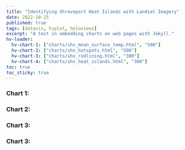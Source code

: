 ```yaml
---
title: "Identifying Shreveport Heat Islands with Landsat Imagery"
date: 2022-10-25
published: true
tags: [datavis, hvplot, holoviews]
excerpt: "A test in embedding charts on web pages with Jekyll."
hv-loader:
  hv-chart-1: ["charts/shv_mean_surface_temp.html", "500"]
  hv-chart-2: ["charts/shv_hotspots.html", "500"]
  hv-chart-3: ["charts/shv_redlining.html", "300"]
  hv-chart-4: ["charts/shv_heat_islands.html", "300"]
toc: true
toc_sticky: true
---
```


### Chart 1:

<div id="hv-chart-1"></div>

### Chart 2:

<div id="hv-chart-2"></div>

### Chart 3:

<div id="hv-chart-3"></div>

### Chart 3:

<div id="hv-chart-4"></div>
